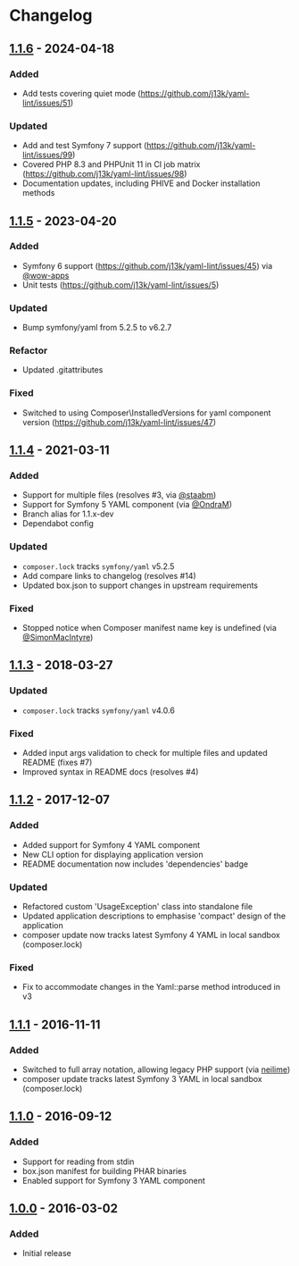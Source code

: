 # Changelog

## [1.1.6] - 2024-04-18

### Added

* Add tests covering quiet mode (https://github.com/j13k/yaml-lint/issues/51)

### Updated

* Add and test Symfony 7 support (https://github.com/j13k/yaml-lint/issues/99)
* Covered PHP 8.3 and PHPUnit 11 in CI job matrix (https://github.com/j13k/yaml-lint/issues/98)
* Documentation updates, including PHIVE and Docker installation methods

## [1.1.5] - 2023-04-20

### Added

- Symfony 6 support (https://github.com/j13k/yaml-lint/issues/45) via [@wow-apps](https://github.com/wow-apps)
- Unit tests (https://github.com/j13k/yaml-lint/issues/5)

### Updated

- Bump symfony/yaml from 5.2.5 to v6.2.7

### Refactor

- Updated .gitattributes

### Fixed

- Switched to using Composer\InstalledVersions for yaml component version (https://github.com/j13k/yaml-lint/issues/47)

## [1.1.4] - 2021-03-11

### Added

- Support for multiple files (resolves #3, via [@staabm](https://github.com/staabm))
- Support for Symfony 5 YAML component (via [@OndraM](https://github.com/OndraM))
- Branch alias for 1.1.x-dev
- Dependabot config

### Updated

- `composer.lock` tracks `symfony/yaml` v5.2.5
- Add compare links to changelog (resolves #14)
- Updated box.json to support changes in upstream requirements

### Fixed

- Stopped notice when Composer manifest name key is undefined (via [@SimonMacIntyre](https://github.com/SimonMacIntyre))

## [1.1.3] - 2018-03-27

### Updated

- `composer.lock` tracks `symfony/yaml` v4.0.6

### Fixed

- Added input args validation to check for multiple files and updated README
  (fixes #7)
- Improved syntax in README docs (resolves #4)

## [1.1.2] - 2017-12-07

### Added

- Added support for Symfony 4 YAML component
- New CLI option for displaying application version
- README documentation now includes 'dependencies' badge

### Updated

- Refactored custom 'UsageException' class into standalone file
- Updated application descriptions to emphasise 'compact' design of the application
- composer update now tracks latest Symfony 4 YAML in local sandbox (composer.lock)

### Fixed

- Fix to accommodate changes in the Yaml::parse method introduced in v3

## [1.1.1] - 2016-11-11

### Added

- Switched to full array notation, allowing legacy PHP support (via [neilime](https://github.com/neilime))
- composer update tracks latest Symfony 3 YAML in local sandbox (composer.lock)

## [1.1.0] - 2016-09-12

### Added

- Support for reading from stdin
- box.json manifest for building PHAR binaries
- Enabled support for Symfony 3 YAML component

## [1.0.0] - 2016-03-02

### Added

- Initial release

[1.0.0]: https://github.com/j13k/yaml-lint/compare/e2142c1..1.0.0

[1.1.0]: https://github.com/j13k/yaml-lint/compare/1.0.0..1.1.0

[1.1.1]: https://github.com/j13k/yaml-lint/compare/1.1.0..1.1.1

[1.1.2]: https://github.com/j13k/yaml-lint/compare/1.1.1..1.1.2

[1.1.3]: https://github.com/j13k/yaml-lint/compare/1.1.2..1.1.3

[1.1.4]: https://github.com/j13k/yaml-lint/compare/1.1.3..1.1.4

[1.1.5]: https://github.com/j13k/yaml-lint/compare/1.1.4..1.1.5

[1.1.6]: https://github.com/j13k/yaml-lint/compare/1.1.5..1.1.6

[1.1.x-dev]: https://github.com/j13k/yaml-lint/compare/1.1.6..HEAD

